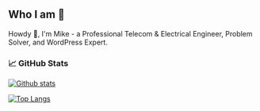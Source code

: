 ## Who I am 🤔

Howdy 👋, I'm Mike - a Professional Telecom & Electrical Engineer, Problem Solver, and WordPress Expert.

### 📈 GitHub Stats

[![Github stats](https://github-readme-stats-git-masterrstaa-rickstaa.vercel.app/api?username=kipmyk&count_private=true&hide_title=true&show_icons=true&include_all_commits=true&theme=gotham)](https://github.com/kipmyk/github-readme-stats)

[![Top Langs](https://github-readme-stats-git-masterrstaa-rickstaa.vercel.app/api/top-langs/?username=kipmyk&count_private=true&layout=compact&include_all_commits=true&show_icons=true&theme=gotham&hide_title=true)](https://github.com/kipmyk/github-readme-stats) 